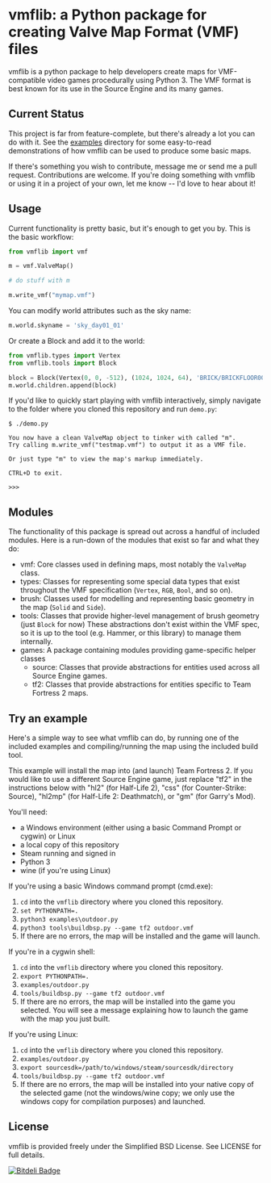 vmflib: a Python package for creating Valve Map Format (VMF) files
==================================================================

vmflib is a python package to help developers create maps for 
VMF-compatible video games procedurally using Python 3. The VMF format
is best known for its use in the Source Engine and its many games.


Current Status
--------------

This project is far from feature-complete, but there's already a lot you can
do with it. See the [examples](examples) directory for some easy-to-read
demonstrations of how vmflib can be used to produce some basic maps.

If there's something you wish to contribute, message me or send me a pull
request. Contributions are welcome. If you're doing something with vmflib or
using it in a project of your own, let me know -- I'd love to hear about it!


Usage
-----

Current functionality is pretty basic, but it's enough to get you by.
This is the basic workflow:

```python
from vmflib import vmf

m = vmf.ValveMap()

# do stuff with m

m.write_vmf("mymap.vmf")
```

You can modify world attributes such as the sky name:

```python
m.world.skyname = 'sky_day01_01'
```

Or create a Block and add it to the world:

```python
from vmflib.types import Vertex
from vmflib.tools import Block

block = Block(Vertex(0, 0, -512), (1024, 1024, 64), 'BRICK/BRICKFLOOR001A')
m.world.children.append(block)
```

If you'd like to quickly start playing with vmflib interactively, simply
navigate to the folder where you cloned this repository and run `demo.py`:

    $ ./demo.py 

    You now have a clean ValveMap object to tinker with called "m".
    Try calling m.write_vmf("testmap.vmf") to output it as a VMF file.

    Or just type "m" to view the map's markup immediately.

    CTRL+D to exit.

    >>> 


Modules
-------

The functionality of this package is spread out across a handful of included
modules. Here is a run-down of the modules that exist so far and what they
do:

* vmf: Core classes used in defining maps, most notably the `ValveMap` class.
* types: Classes for representing some special data types that exist throughout
  the VMF specification (`Vertex`, `RGB`, `Bool`, and so on).
* brush: Classes used for modelling and representing basic geometry in the map
  (`Solid` and `Side`).
* tools: Classes that provide higher-level management of brush geometry (just
  `Block` for now) These abstractions don't exist within the VMF spec, so it is
  up to the tool (e.g. Hammer, or this library) to manage them internally.
* games: A package containing modules providing game-specific helper classes
    * source: Classes that provide abstractions for entities used across all
      Source Engine games.
    * tf2: Classes that provide abstractions for entities specific to Team
      Fortress 2 maps.


Try an example
--------------

Here's a simple way to see what vmflib can do, by running one of the included
examples and compiling/running the map using the included build tool.

This example will install the map into (and launch) Team Fortress 2.  If you
would like to use a different Source Engine game, just replace "tf2" in the
instructions below with "hl2" (for Half-Life 2), "css" (for Counter-Strike: 
Source), "hl2mp" (for Half-Life 2: Deathmatch), or "gm" (for Garry's Mod).

You'll need:

* a Windows environment (either using a basic Command Prompt or cygwin) or Linux
* a local copy of this repository
* Steam running and signed in
* Python 3
* wine (if you're using Linux)

If you're using a basic Windows command prompt (cmd.exe):

1.  `cd` into the `vmflib` directory where you cloned this repository.
2.  `set PYTHONPATH=.`
3.  `python3 examples\outdoor.py`
4.  `python3 tools\buildbsp.py --game tf2 outdoor.vmf`
5.  If there are no errors, the map will be installed and the game will launch.

If you're in a cygwin shell:

1.  `cd` into the `vmflib` directory where you cloned this repository.
2.  `export PYTHONPATH=.`
3.  `examples/outdoor.py`
4.  `tools/buildbsp.py --game tf2 outdoor.vmf`
5.  If there are no errors, the map will be installed into the game you selected.
    You will see a message explaining how to launch the game with the map you
    just built.

If you're using Linux:

1.  `cd` into the `vmflib` directory where you cloned this repository.
2.  `examples/outdoor.py`
3.  `export sourcesdk=/path/to/windows/steam/sourcesdk/directory`
4.  `tools/buildbsp.py --game tf2 outdoor.vmf`
5.  If there are no errors, the map will be installed into your native copy of
    the selected game (not the windows/wine copy; we only use the windows 
    copy for compilation purposes) and launched.


License
-------

vmflib is provided freely under the Simplified BSD License.
See LICENSE for full details.


[![Bitdeli Badge](https://d2weczhvl823v0.cloudfront.net/BHSPitMonkey/vmflib/trend.png)](https://bitdeli.com/free "Bitdeli Badge")
